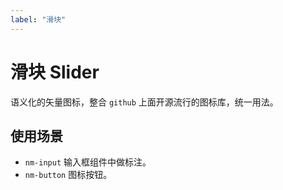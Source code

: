 ```yaml
---
label: "滑块"
---
```


# 滑块 Slider

语义化的矢量图标，整合 `github` 上面开源流行的图标库，统一用法。

## 使用场景

-   `nm-input` 输入框组件中做标注。
-   `nm-button` 图标按钮。
